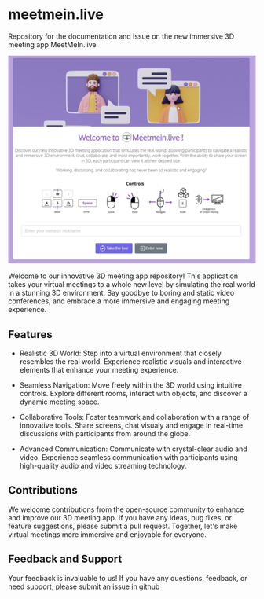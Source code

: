 # meetmein.live
Repository for the documentation and issue on the new immersive 3D meeting app MeetMeIn.live

![App Logo](welcome-app.png)

Welcome to our innovative 3D meeting app repository! This application takes your virtual meetings to a whole new level by simulating the real world in a stunning 3D environment. Say goodbye to boring and static video conferences, and embrace a more immersive and engaging meeting experience.

## Features

- Realistic 3D World: Step into a virtual environment that closely resembles the real world. Experience realistic visuals and interactive elements that enhance your meeting experience.

- Seamless Navigation: Move freely within the 3D world using intuitive controls. Explore different rooms, interact with objects, and discover a dynamic meeting space.

- Collaborative Tools: Foster teamwork and collaboration with a range of innovative tools. Share screens, chat visualy and engage in real-time discussions with participants from around the globe.

- Advanced Communication: Communicate with crystal-clear audio and video. Experience seamless communication with participants using high-quality audio and video streaming technology.

## Contributions

We welcome contributions from the open-source community to enhance and improve our 3D meeting app. If you have any ideas, bug fixes, or feature suggestions, please submit a pull request. Together, let's make virtual meetings more immersive and enjoyable for everyone.

## Feedback and Support

Your feedback is invaluable to us! If you have any questions, feedback, or need support, please submit an [issue in github](https://github.com/michaelsazbon/meetmein.live/issues/new)

